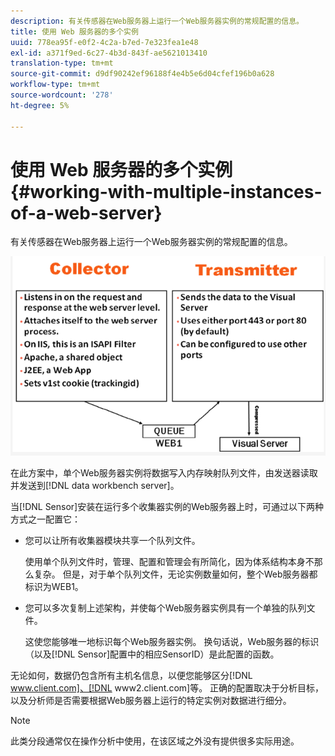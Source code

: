 ```yaml
---
description: 有关传感器在Web服务器上运行一个Web服务器实例的常规配置的信息。
title: 使用 Web 服务器的多个实例
uuid: 778ea95f-e0f2-4c2a-b7ed-7e323fea1e48
exl-id: a371f9ed-6c27-4b3d-843f-ae5621013410
translation-type: tm+mt
source-git-commit: d9df90242ef96188f4e4b5e6d04cfef196b0a628
workflow-type: tm+mt
source-wordcount: '278'
ht-degree: 5%

---
```


# 使用 Web 服务器的多个实例{#working-with-multiple-instances-of-a-web-server}

有关传感器在Web服务器上运行一个Web服务器实例的常规配置的信息。

![](assets/web_inst.png)

在此方案中，单个Web服务器实例将数据写入内存映射队列文件，由发送器读取并发送到[!DNL data workbench server]。

当[!DNL Sensor]安装在运行多个收集器实例的Web服务器上时，可通过以下两种方式之一配置它：

* 您可以让所有收集器模块共享一个队列文件。

   使用单个队列文件时，管理、配置和管理会有所简化，因为体系结构本身不那么复杂。 但是，对于单个队列文件，无论实例数量如何，整个Web服务器都标识为WEB1。

* 您可以多次复制上述架构，并使每个Web服务器实例具有一个单独的队列文件。

   这使您能够唯一地标识每个Web服务器实例。 换句话说，Web服务器的标识（以及[!DNL Sensor]配置中的相应SensorID）是此配置的函数。

无论如何，数据仍包含所有主机名信息，以便您能够区分[!DNL www.client.com]、[!DNL www2.client.com]等。 正确的配置取决于分析目标，以及分析师是否需要根据Web服务器上运行的特定实例对数据进行细分。

>[!NOTE]
>
>此类分段通常仅在操作分析中使用，在该区域之外没有提供很多实际用途。
